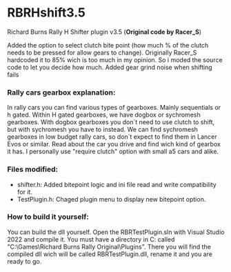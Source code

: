 # RBRHshift3.5
Richard Burns Rally H Shifter plugin v3.5 (**Original code by Racer_S**)

Added the option to select clutch bite point (how much % of the clutch needs to be pressed for allow gears to change). Originally Racer_S hardcoded it to 85% wich is too much in my opinion. So i moded the source code to let you decide how much.
Added gear grind noise when shifting fails

### Rally cars gearbox explanation:

In rally cars you can find various types of gearboxes. Mainly sequentials or h gated. Within H gated gearboxes, we have dogbox or sychromesh gearboxes. With dogbox gearboxes you don´t need to use clutch to shift, but with sychromesh you have to instead. We can find sychromesh gearboxes in low budget rally cars, so don´t expect to find them in Lancer Evos or similar. Read about the car you drive and find wich kind of gearbox it has. I personally use "require clutch" option with small a5 cars and alike.


### Files modified:
  - shifter.h: Added bitepoint logic and ini file read and write compatibility for it.
  - TestPlugin.h: Chaged plugin menu to display new bitepoint option.


### How to build it yourself:

You can build the dll yourself. Open the RBRTestPlugin.sln with Visual Studio 2022 and compile it. You must have a directory in C: called "C:\Games\Richard Burns Rally Original\Plugins\". There you will find the compiled dll wich will be called RBRTestPlugin.dll, rename it and you are ready to go.
